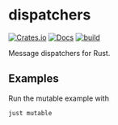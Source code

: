 # dispatchers

[![Crates.io](https://img.shields.io/crates/v/dispatchers.svg)](https://crates.io/crates/dispatchers)
[![Docs](https://img.shields.io/static/v1?label=docs.rs&message=dispatchers&color=blue)](https://docs.rs/dispatchers)
[![build](https://github.com/quantmind/dispatchers/actions/workflows/build.yml/badge.svg)](https://github.com/quantmind/dispatchers/actions/workflows/build.yml)

Message dispatchers for Rust.

## Examples

Run the mutable example with

```
just mutable
```
